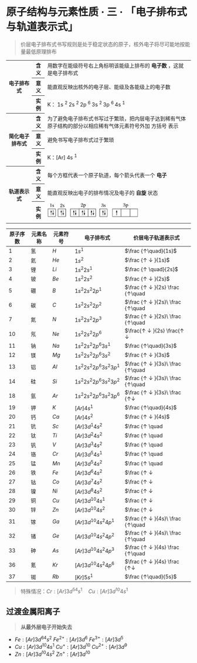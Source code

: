 # 原子结构与元素性质 · 三 · 「电子排布式与轨道表示式」

> 价层电子排布式书写规则是处于稳定状态的原子，核外电子将尽可能地按能量最低原理排布

<table>
    <tr>
        <th rowspan="3"> 电子排布式 </th>
        <th> 含义 </th>
        <td> 用数字在能级符号右上角标明该能级上排布的 <b> 电子数 </b> ，这就是电子排布式 </td>
    </tr>
    <tr>
        <th> 意义 </th>
        <td> 能直观反映出核外的电子层、能级及各能级上的电子数 </td>
    </tr>
    <tr>
        <th> 实例 </th>
        <td> K： 1s <sup> 2 </sup> 2s <sup> 2 </sup> 2p <sup> 6 </sup> 3s <sup> 2 </sup> 3p <sup> 6 </sup> 4s <sup> 1 </sup> </td>
    </tr>
    <tr>
        <th rowspan="3"> 简化电子排布式 </th>
        <th> 含义 </th>
        <td> 为了避免电子排布式书写过于繁琐，把内层电子达到稀有气体原子结构的部分以相应稀有气体元素符号外加 方括号 表示 </td>
    </tr>
    <tr>
        <th> 意义 </th>
        <td> 避免书写电子排布式过于繁琐 </td>
    </tr>
    <tr>
        <th> 实例 </th>
        <td> K：[Ar] 4s <sup> 1 </sup> </td>
    </tr>
    <tr>
        <th rowspan="3"> 轨道表示式 </th>
        <th> 含义 </th>
        <td> 每个方框代表一个原子轨道，每个箭头代表一个 <b> 电子 </b> </td>
    </tr>
    <tr>
        <th> 意义 </th>
        <td> 能直观反映出电子的排布情况及电子的 <b> 自旋 </b> 状态 </td>
    </tr>
    <tr>
        <th> 实例 </th>
        <td> <img src="images/3.31.png" height="50"> </td>
    </tr>
</table>

| 原子序数 | 元素名称 | 元素符号 | 电子排布式                 | 价层电子轨道表示式                                           |
| -------- | -------- | -------- | -------------------------- | ------------------------------------------------------------ |
| 1        | 氢       | $H$      | $1s^1$                     | $\frac {↑\quad}{1s}$                                         |
| 2        | 氦       | $He$     | $1s^2$                     | $\frac {↑ ↓ }{1s}$                                           |
| 3        | 锂       | $Li$     | $1s^2 2s^1$                | $\frac {↑ \quad}{2s}$                                        |
| 4        | 铍       | $Be$     | $1s^2 2s^2$                | $\frac {↑ ↓ }{2s}$                                           |
| 5        | 硼       | $B$      | $1s^2 2s^2 2p^1$           | $\frac {↑ ↓ }{2s} \frac {↑\quad  | \quad   | \quad}{2p}$     |
| 6        | 碳       | $C$      | $1s^2 2s^2 2p^2$           | $\frac {↑ ↓ }{2s}\ \frac {↑\quad | ↑\quad  | \quad}{2p}$     |
| 7        | 氮       | $N$      | $1s^2 2s^2 2p^3$           | $\frac {↑ ↓ }{2s}\ \frac {↑\quad | ↑\quad  | ↑\quad}{2p}$    |
| 10       | 氖       | $Ne$     | $1s^2 2s^2 2p^6$           | $\frac{↑ ↓ }{2s} \frac{↑ ↓       | ↑ ↓     | ↑ ↓ }{2p}$      |
| 11       | 钠       | $Na$     | $1s^2 2s^2 2p^6 3s^1$      | $\frac {↑\quad}{3s}$                                         |
| 12       | 镁       | $Mg$     | $1s^2 2s^2 2p^6 3s^2$      | $\frac {↑ ↓ }{3s}$                                           |
| 13       | 铝       | $Al$     | $1s^2 2s^2 2p^6 3s^2 3p^1$ | $\frac {↑ ↓ }{3s}\ \frac {↑\quad | \quad   | \quad}{3p}$     |
| 14       | 硅       | $Si$     | $1s^2 2s^2 2p^6 3s^2 3p^2$ | $\frac {↑ ↓ }{3s}\ \frac {↑\quad | ↑\quad  | \quad}{3p}$     |
| 18       | 氩       | $Ar$     | $1s^2 2s^2 2p^6 3s^2 3p^6$ | $\frac {↑ ↓ }{3s}\ \frac {↑↓     | ↑↓      | ↑↓}{3p}$        |
| 19       | 钾       | $K$      | $[Ar] 4s^1$                | $\frac {↑\quad}{4s}$                                         |
| 20       | 钙       | $Ca$     | $[Ar] 4s^2$                | $\frac {↑ ↓ }{4s}$                                           |
| 21       | 钪       | $Sc$     | $[Ar] 3d^1 4s^2$           | $\frac {↑ \quad                  | \quad   | \quad         | \quad  | \quad}{3d} \frac {↑ ↓ }{4s}$ |
| 22       | 钛       | $Ti$     | $[Ar] 3d^2 4s^2$           | $\frac {↑ \quad                  | ↑ \quad | \quad         | \quad  | \quad}{3d} \frac {↑ ↓ }{4s}$ |
| 23       | 钒       | $V$      | $[Ar] 3d^3 4s^2$           | $\frac {↑ \quad                  | ↑ \quad | ↑\quad        | \quad  | \quad}{3d} \frac {↑ ↓ }{4s}$ |
| 24       | 铬       | $Cr$     | $[Ar] 3d^5 4s^1$           | $\frac {↑ \quad                  | ↑ \quad | ↑\quad        | ↑\quad | ↑\quad}{3d} \frac {↑ \quad}{4s}$ |
| 25       | 锰       | $Mn$     | $[Ar] 3d^5 4s^2$           | $\frac {↑ \quad                  | ↑ \quad | ↑\quad        | ↑\quad | ↑\quad}{3d} \frac {↑ ↓}{4s}$ |
| 26       | 铁       | $Fe$     | $[Ar] 3d^6 4s^2$           | $\frac {↑ ↓                      | ↑ \quad | ↑\quad        | ↑\quad | ↑\quad}{3d} \frac {↑ ↓}{4s}$ |
| 27       | 钴       | $Co$     | $[Ar] 3d^7 4s^2$           | $\frac {↑ ↓                      | ↑ ↓     | ↑\quad        | ↑\quad | ↑\quad}{3d} \frac {↑ ↓}{4s}$ |
| 28       | 镍       | $Ni$     | $[Ar] 3d^8 4s^2$           | $\frac {↑ ↓                      | ↑↓      | ↑↓            | ↑\quad | ↑\quad}{3d} \frac {↑ ↓}{4s}$ |
| 29       | 铜       | $Cu$     | $[Ar] 3d^{10} 4s^1$        | $\frac {↑ ↓                      | ↑ ↓     | ↑↓            | ↑↓     | ↑↓}{3d} \frac {↑ \quad}{4s}$ |
| 30       | 锌       | $Zn$     | $[Ar] 3d^{10} 4s^2$        | $\frac {↑ ↓                      | ↑ ↓     | ↑ ↓           | ↑ ↓    | ↑ ↓ }{3d} \frac {↑ ↓ }{4s}$ |
| 31       | 镓       | $Ga$     | $[Ar] 3d^{10} 4s^2 4p^1$   | $\frac {↑ ↓ }{4s}\ \frac {↑\quad | \quad   | \quad}{4p}$     |
| 32       | 锗       | $Ge$     | $[Ar] 3d^{10} 4s^2 4p^2$   | $\frac {↑ ↓ }{4s}\ \frac {↑\quad | ↑\quad  | \quad}{4p}$     |
| 33       | 砷       | $As$     | $[Ar] 3d^{10} 4s^2 4p^3$   | $\frac {↑ ↓ }{4s} \frac {↑\quad  | ↑\quad  | ↑\quad }{4p}$   |
| 36       | 氪       | $Kr$     | $[Ar] 3d^{10} 4s^2 4p^6$   | $\frac {↑ ↓ }{4s} \frac {↑↓      | ↑↓      | ↑↓ }{4p}$       |
| 37       | 铷       | $Rb$     | $[Kr] 5s^1$                | $\frac {↑\quad}{5s}$                                         |


> 特殊情况：$Cr:[Ar]3d^54s^1\quad Cu: [Ar]3d^{10}4s^1$

## 过渡金属阳离子

> **从最外层电子开始失去**

- $Fe: [Ar] 3d^64s^2$
  $Fe^{2+}:[Ar]3d^6$
  $Fe^{3+}:[Ar]3d^5$
- $Cu: [Ar] 3d^{10}4s^1$
  $Cu^{+}:[Ar]3d^{10}$
  $Cu^{2+}:[Ar]3d^9$
- $Zn: [Ar] 3d^{10}4s^2$
  $Zn^{+}:[Ar]3d^{10}$